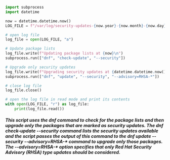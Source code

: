 ```python
import subprocess
import datetime

now = datetime.datetime.now()
LOG_FILE = f"/var/log/security-updates-{now.year}-{now.month}-{now.day}-{now.hour}-{now.minute}-{now.second}.log"

# open log file
log_file = open(LOG_FILE, "a")

# Update package lists
log_file.write(f"Updating package lists at {now}\n")
subprocess.run(["dnf", "check-update", "--security"])

# Upgrade only security updates
log_file.write(f"Upgrading security updates at {datetime.datetime.now()}\n")
subprocess.run(["dnf", "update", "--security", "--advisory=RHSA-*"])

# close log file
log_file.close()

# open the log file in read mode and print its contents
with open(LOG_FILE, "r") as log_file:
    print(log_file.read())
```

##### This script uses the dnf command to check for the package lists and then upgrade only the packages that are marked as security updates. The dnf check-update --security command lists the security updates available and the script passes the output of this command to the dnf update --security --advisory=RHSA-* command to upgrade only those packages. The --advisory=RHSA-* option specifies that only Red Hat Security Advisory (RHSA) type updates should be considered.
